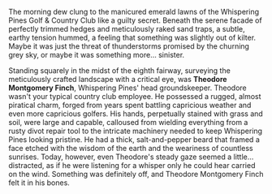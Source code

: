 The morning dew clung to the manicured emerald lawns of the Whispering Pines Golf & Country Club like a guilty secret. Beneath the serene facade of perfectly trimmed hedges and meticulously raked sand traps, a subtle, earthy tension hummed, a feeling that something was slightly out of kilter. Maybe it was just the threat of thunderstorms promised by the churning grey sky, or maybe it was something more… sinister.

Standing squarely in the midst of the eighth fairway, surveying the meticulously crafted landscape with a critical eye, was **Theodore Montgomery Finch**, Whispering Pines' head groundskeeper. Theodore wasn't your typical country club employee. He possessed a rugged, almost piratical charm, forged from years spent battling capricious weather and even more capricious golfers. His hands, perpetually stained with grass and soil, were large and capable, calloused from wielding everything from a rusty divot repair tool to the intricate machinery needed to keep Whispering Pines looking pristine. He had a thick, salt-and-pepper beard that framed a face etched with the wisdom of the earth and the weariness of countless sunrises. Today, however, even Theodore's steady gaze seemed a little… distracted, as if he were listening for a whisper only he could hear carried on the wind. Something was definitely off, and Theodore Montgomery Finch felt it in his bones.
